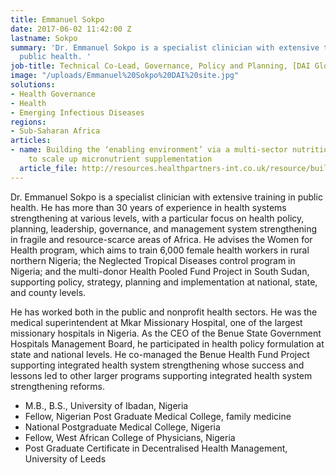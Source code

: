 ```yaml
---
title: Emmanuel Sokpo
date: 2017-06-02 11:42:00 Z
lastname: Sokpo
summary: 'Dr. Emmanuel Sokpo is a specialist clinician with extensive training in
  public health. '
job-title: Technical Co-Lead, Governance, Policy and Planning, [DAI Global Health](https://www.dai.com/news/dai-acquires-hpi-group-adds-expertise-in-global-health-womens-empowerment)
image: "/uploads/Emmanuel%20Sokpo%20DAI%20site.jpg"
solutions:
- Health Governance
- Health
- Emerging Infectious Diseases
regions:
- Sub-Saharan Africa
articles:
- name: Building the ‘enabling environment’ via a multi-sector nutrition platform
    to scale up micronutrient supplementation
  article_file: http://resources.healthpartners-int.co.uk/resource/building-the-enabling-environment-via-a-multi-sector-nutrition-platform-to-scale-up-micronutrient-supplementation-2/
---
```


Dr. Emmanuel Sokpo is a specialist clinician with extensive training in public health. He has more than 30 years of experience in health systems strengthening at various levels, with a particular focus on health policy, planning, leadership, governance, and management system strengthening in fragile and resource-scarce areas of Africa. He advises the Women for Health program, which aims to train 6,000 female health workers in rural northern Nigeria; the Neglected Tropical Diseases control program in Nigeria; and the multi-donor Health Pooled Fund Project in South Sudan, supporting policy, strategy, planning and implementation at national, state, and county levels.

He has worked both in the public and nonprofit health sectors. He was the medical superintendent at Mkar Missionary Hospital, one of the largest missionary hospitals in Nigeria. As the CEO of the Benue State Government Hospitals Management Board, he participated in health policy formulation at state and national levels. He co-managed the Benue Health Fund Project supporting integrated health system strengthening whose success and lessons led to other larger programs supporting integrated health system strengthening reforms. 

* M.B., B.S., University of Ibadan, Nigeria
* Fellow, Nigerian Post Graduate Medical College, family medicine
* National Postgraduate Medical College, Nigeria
* Fellow, West African College of Physicians, Nigeria
* Post Graduate Certificate in Decentralised Health Management, University of Leeds